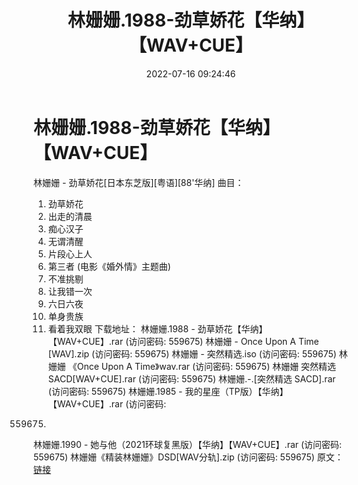 ﻿---
title: 林姗姗.1988-劲草娇花【华纳】【WAV+CUE】
date: 2022-07-16 09:24:46
categories: WAV车载音乐、镜像
tags: 华语中文
---
# 林姗姗.1988-劲草娇花【华纳】【WAV+CUE】

林姗姗 -
劲草娇花[日本东芝版][粤语][88'华纳]
曲目：
01. 劲草娇花
02. 出走的清晨
03. 痴心汉子
04. 无谓清醒
05. 片段心上人
06. 第三者
(电影《婚外情》主题曲)
07. 不准挑剔
08. 让我错一次
09. 六日六夜
10. 单身贵族
11. 看着我双眼
下载地址：
林姗姗.1988 -
劲草娇花【华纳】【WAV+CUE】.rar (访问密码: 559675)
林姗姗 - Once Upon A Time
[WAV].zip (访问密码: 559675)
林姗姗 - 突然精选.iso (访问密码: 559675)
林姗姗 《Once Upon A
Time》wav.rar (访问密码: 559675)
林姗姗 突然精选
SACD[WAV+CUE].rar (访问密码: 559675)
林姗姗.-.[突然精选
SACD].rar (访问密码: 559675)
林姗姗.1985 - 我的星座（TP版）【华纳】【WAV+CUE】.rar (访问密码:
559675)
林姗姗.1990 -
她与他（2021环球复黑版）【华纳】【WAV+CUE】.rar (访问密码: 559675)
林姗姗《精装林姗姗》DSD[WAV分轨].zip (访问密码: 559675)
原文：[链接](https://blog.sina.com.cn/s/blog_1647c7e7601030ye0.html)